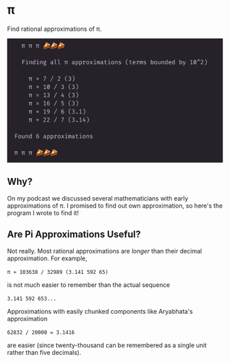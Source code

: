 
# π

Find rational approximations of π.

![alt text](example.png "Example of Program Output")

## Why?

On my podcast we discussed several mathematicians with early approximations of π. I promised to find out own approximation, so here's the program I wrote to find it!

## Are Pi Approximations Useful?

Not really. Most rational approximations are _longer_ than their decimal approximation. For example,

`π ≈ 103638 / 32989 (3.141 592 65)`

is not much easier to remember than the actual sequence

`3.141 592 653...`

Approximations with easily chunked components like Aryabhata's approximation

`62832 / 20000 = 3.1416`

are easier (since twenty-thousand can be remembered as a single unit rather than five decimals). 
